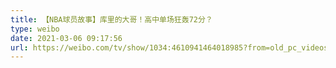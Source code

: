 ```yaml
---
title: 【NBA球员故事】库里的大哥！高中单场狂轰72分？
type: weibo
date: 2021-03-06 09:17:56
url: https://weibo.com/tv/show/1034:4610941464018985?from=old_pc_videoshow
---
```


<!-- more -->
